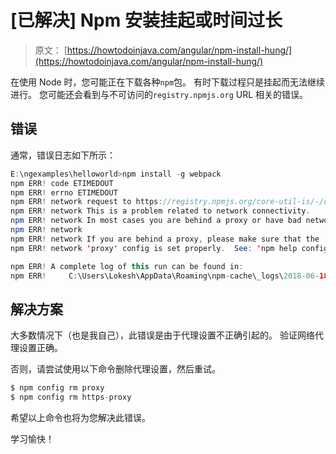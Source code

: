 # [已解决] Npm 安装挂起或时间过长

> 原文： [https://howtodoinjava.com/angular/npm-install-hung/](https://howtodoinjava.com/angular/npm-install-hung/)

在使用 Node 时，您可能正在下载各种`npm`包。 有时下载过程只是挂起而无法继续进行。 您可能还会看到与不可访问的`registry.npmjs.org` URL 相关的错误。

## 错误

通常，错误日志如下所示：

```java
E:\ngexamples\helloworld>npm install -g webpack
npm ERR! code ETIMEDOUT
npm ERR! errno ETIMEDOUT
npm ERR! network request to https://registry.npmjs.org/core-util-is/-/core-util-is-1.0.2.tgz failed, reason: connect ETIMEDOUT 104.18.95.96:443
npm ERR! network This is a problem related to network connectivity.
npm ERR! network In most cases you are behind a proxy or have bad network settings.
npm ERR! network
npm ERR! network If you are behind a proxy, please make sure that the
npm ERR! network 'proxy' config is set properly.  See: 'npm help config'

npm ERR! A complete log of this run can be found in:
npm ERR!     C:\Users\Lokesh\AppData\Roaming\npm-cache\_logs\2018-06-18T16_50_17_569Z-debug.log

```

## 解决方案

大多数情况下（也是我自己），此错误是由于代理设置不正确引起的。 验证网络代理设置正确。

否则，请尝试使用以下命令删除代理设置，然后重试。

```java
$ npm config rm proxy
$ npm config rm https-proxy

```

希望以上命令也将为您解决此错误。

学习愉快！